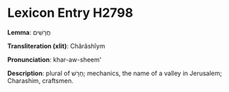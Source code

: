 # Lexicon Entry H2798

**Lemma**: חֲרָשִׁים

**Transliteration (xlit)**: Chărâshîym

**Pronunciation**: khar-aw-sheem'

**Description**:
plural of חָרָשׁ; mechanics, the name of a valley in Jerusalem; Charashim, craftsmen.
